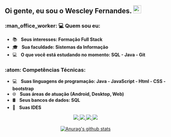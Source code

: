 <h2> Oi gente, eu sou o <strong>Wescley Fernandes</strong>. <img src="https://github.com/souvikguria98/souvikguria98/blob/master/Hi.gif" width="25"></h2>

<h3> :man_office_worker: 💻 Quem sou eu: </h3>

- :books: &nbsp; <strong>Seus interesses: Formação Full Stack</strong>
- 🎓 &nbsp; <strong>Sua faculdade: Sistemas da Informação</strong>
- :computer: &nbsp; <strong>O que você está estudando no momento: SQL - Java - Git </strong>

<h3>:atom: Competências Técnicas: </h3>

- 💻 &nbsp; <strong>Suas linguagens de programação: Java - JavaScript - Html - CSS - bootstrap </strong>
- 🌐 &nbsp; <strong>Suas áreas de atuação (Android, Desktop, Web)</strong>
- 🛢 &nbsp; <strong>Seus bancos de dados: SQL</strong>
- 🔧 &nbsp; <strong>Suas IDES</strong>


<div align="center">
  <a href="mailto:wescleyp.fernandes@gmail.com" target="_blank" alt="Gmail">
  <img src="https://img.shields.io/badge/-Gmail-FF0000?style=flat-square&labelColor=FF0000&logo=gmail&logoColor=white" />
  </a>

   <!-- 🔗 LinkedIn -->
  <a href="https://www.linkedin.com/in/wescleyfernandes" target="_blank" alt="LinkedIn">
    <img src="https://img.shields.io/badge/-Linkedin-0e76a8?style=flat-square&logo=Linkedin&logoColor=white" />
  </a>
  
  <a href="https://wa.me/5581998901536?text=Olá!%20Vim%20do%20seu%20site%20e%20quero%20saber%20mais." target="_blank" alt="WhatsApp">
    <img src="https://img.shields.io/badge/-WhatsApp-25d366?style=flat-square&labelColor=25d366&logo=whatsapp&logoColor=white" />
  </a>
  
  <!-- 📸 Instagram -->
  <a href="https://www.instagram.com/wescleyp_fernandes" target="_blank" alt="Instagram">
    <img src="https://img.shields.io/badge/-Instagram-DF0174?style=flat-square&labelColor=DF0174&logo=instagram&logoColor=white" />
  </a>
</div>  
 

</br>
<div align="center">
<a href="https://github-readme-stats.anuraghazra1.vercel.app/api?username=Duduxs"><img src="https://github-readme-stats.anuraghazra1.vercel.app/api?username=Duduxs&show_icons=true&include_all_commits=true&theme=radical" alt="Anurag's github stats"/>
</a>
</div>
